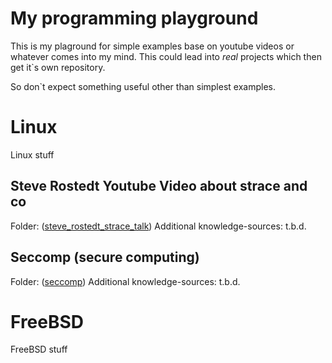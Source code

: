 My programming playground
=========================

This is my plaground for simple examples base on youtube videos or whatever comes into my mind. This could lead into *real* projects which then get it`s own repository.

So don`t expect something useful other than simplest examples.

Linux
=====

Linux stuff


Steve Rostedt Youtube Video about strace and co
-----------------------------------------------

Folder: ([steve_rostedt_strace_talk](steve_rostedt_strace_talk/README.md))
Additional knowledge-sources: t.b.d.


Seccomp (secure computing)
--------------------------

Folder: ([seccomp](seccomp/README.md))
Additional knowledge-sources: t.b.d.


FreeBSD
=======

FreeBSD stuff
